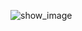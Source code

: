 ![]()![show_image](https://user-images.githubusercontent.com/68851108/115330606-033faa80-a1c7-11eb-9e0d-330c675424d5.png)


